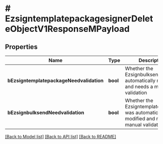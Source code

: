 # # EzsigntemplatepackagesignerDeleteObjectV1ResponseMPayload

## Properties

Name | Type | Description | Notes
------------ | ------------- | ------------- | -------------
**bEzsigntemplatepackageNeedvalidation** | **bool** | Whether the Ezsignbulksend was automatically modified and needs a manual validation |
**bEzsignbulksendNeedvalidation** | **bool** | Whether the Ezsigntemplatepackage was automatically modified and needs a manual validation |

[[Back to Model list]](../../README.md#models) [[Back to API list]](../../README.md#endpoints) [[Back to README]](../../README.md)
